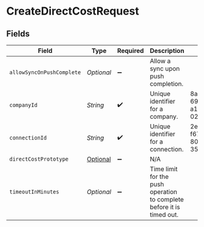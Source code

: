 # CreateDirectCostRequest


## Fields

| Field                                                                       | Type                                                                        | Required                                                                    | Description                                                                 | Example                                                                     |
| --------------------------------------------------------------------------- | --------------------------------------------------------------------------- | --------------------------------------------------------------------------- | --------------------------------------------------------------------------- | --------------------------------------------------------------------------- |
| `allowSyncOnPushComplete`                                                   | *Optional<Boolean>*                                                         | :heavy_minus_sign:                                                          | Allow a sync upon push completion.                                          |                                                                             |
| `companyId`                                                                 | *String*                                                                    | :heavy_check_mark:                                                          | Unique identifier for a company.                                            | 8a210b68-6988-11ed-a1eb-0242ac120002                                        |
| `connectionId`                                                              | *String*                                                                    | :heavy_check_mark:                                                          | Unique identifier for a connection.                                         | 2e9d2c44-f675-40ba-8049-353bfcb5e171                                        |
| `directCostPrototype`                                                       | [Optional<DirectCostPrototype>](../../models/shared/DirectCostPrototype.md) | :heavy_minus_sign:                                                          | N/A                                                                         |                                                                             |
| `timeoutInMinutes`                                                          | *Optional<Integer>*                                                         | :heavy_minus_sign:                                                          | Time limit for the push operation to complete before it is timed out.       |                                                                             |